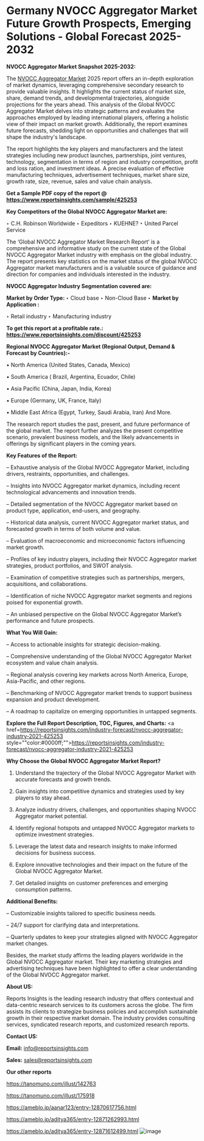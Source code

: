 # Germany NVOCC Aggregator Market Future Growth Prospects, Emerging Solutions - Global Forecast 2025-2032

<strong>NVOCC Aggregator Market Snapshot 2025-2032:</strong>

The <a href=https://www.reportsinsights.com/sample/425253>NVOCC Aggregator Market</a> 2025 report offers an in-depth exploration of market dynamics, leveraging comprehensive secondary research to provide valuable insights. It highlights the current status of market size, share, demand trends, and developmental trajectories, alongside projections for the years ahead. This analysis of the Global NVOCC Aggregator Market delves into strategic patterns and evaluates the approaches employed by leading international players, offering a holistic view of their impact on market growth. Additionally, the report examines future forecasts, shedding light on opportunities and challenges that will shape the industry's landscape.

The report highlights the key players and manufacturers and the latest strategies including new product launches, partnerships, joint ventures, technology, segmentation in terms of region and industry competition, profit and loss ration, and investment ideas. A precise evaluation of effective manufacturing techniques, advertisement techniques, market share size, growth rate, size, revenue, sales and value chain analysis.

<strong>Get a Sample PDF copy of the report @ <a href=https://www.reportsinsights.com/sample/425253 style=color:#0000ff;>https://www.reportsinsights.com/sample/425253</a></strong>

<strong>Key Competitors of the Global NVOCC Aggregator Market are:</strong>

‣ C.H. Robinson Worldwide
‣ Expeditors
‣ KUEHNE?
‣ United Parcel Service

The ‘Global NVOCC Aggregator Market Research Report’ is a comprehensive and informative study on the current state of the Global NVOCC Aggregator Market industry with emphasis on the global industry. The report presents key statistics on the market status of the global NVOCC Aggregator market manufacturers and is a valuable source of guidance and direction for companies and individuals interested in the industry.

<strong>NVOCC Aggregator Industry Segmentation covered are:</strong>

<strong>Market by Order Type: </strong>
‣ Cloud base
‣ Non-Cloud Base
‣ 
<strong>Market by Application :</strong>

‣ Retail industry
‣ Manufacturing industry

<strong>To get this report at a profitable rate.: <a href=https://www.reportsinsights.com/discount/425253 style=color:#0000ff;>https://www.reportsinsights.com/discount/425253</a></strong>

<strong>Regional NVOCC Aggregator Market (Regional Output, Demand &amp; Forecast by Countries):-</strong>

• North America (United States, Canada, Mexico)

• South America ( Brazil, Argentina, Ecuador, Chile)

• Asia Pacific (China, Japan, India, Korea)

• Europe (Germany, UK, France, Italy)

• Middle East Africa (Egypt, Turkey, Saudi Arabia, Iran) And More.

The research report studies the past, present, and future performance of the global market. The report further analyzes the present competitive scenario, prevalent business models, and the likely advancements in offerings by significant players in the coming years.

<strong>Key Features of the Report:</strong>

– Exhaustive analysis of the Global NVOCC Aggregator Market, including drivers, restraints, opportunities, and challenges.

– Insights into NVOCC Aggregator market dynamics, including recent technological advancements and innovation trends.

– Detailed segmentation of the NVOCC Aggregator market based on product type, application, end-users, and geography.

– Historical data analysis, current NVOCC Aggregator market status, and forecasted growth in terms of both volume and value.

– Evaluation of macroeconomic and microeconomic factors influencing market growth.

– Profiles of key industry players, including their NVOCC Aggregator market strategies, product portfolios, and SWOT analysis.

– Examination of competitive strategies such as partnerships, mergers, acquisitions, and collaborations.

– Identification of niche NVOCC Aggregator market segments and regions poised for exponential growth.

– An unbiased perspective on the Global NVOCC Aggregator Market’s performance and future prospects.

<strong>What You Will Gain:</strong>

– Access to actionable insights for strategic decision-making.

– Comprehensive understanding of the Global NVOCC Aggregator Market ecosystem and value chain analysis.

– Regional analysis covering key markets across North America, Europe, Asia-Pacific, and other regions.

– Benchmarking of NVOCC Aggregator market trends to support business expansion and product development.

– A roadmap to capitalize on emerging opportunities in untapped segments.

<strong>Explore the Full Report Description, TOC, Figures, and Charts:</strong>
<a href=https://reportsinsights.com/industry-forecast/nvocc-aggregator-industry-2021-425253 style=""color:#0000ff;"">https://reportsinsights.com/industry-forecast/nvocc-aggregator-industry-2021-425253</a>

<strong>Why Choose the Global NVOCC Aggregator Market Report?</strong>

1. Understand the trajectory of the Global NVOCC Aggregator Market with accurate forecasts and growth trends.

2. Gain insights into competitive dynamics and strategies used by key players to stay ahead.

3. Analyze industry drivers, challenges, and opportunities shaping NVOCC Aggregator market potential.

4. Identify regional hotspots and untapped NVOCC Aggregator markets to optimize investment strategies.

5. Leverage the latest data and research insights to make informed decisions for business success.

6. Explore innovative technologies and their impact on the future of the Global NVOCC Aggregator Market.

7. Get detailed insights on customer preferences and emerging consumption patterns.

<strong>Additional Benefits:</strong>

– Customizable insights tailored to specific business needs.

– 24/7 support for clarifying data and interpretations.

– Quarterly updates to keep your strategies aligned with NVOCC Aggregator market changes.

Besides, the market study affirms the leading players worldwide in the Global NVOCC Aggregator market. Their key marketing strategies and advertising techniques have been highlighted to offer a clear understanding of the Global NVOCC Aggregator market.

<strong><strong>About US</strong>:</strong>

Reports Insights is the leading research industry that offers contextual and data-centric research services to its customers across the globe. The firm assists its clients to strategize business policies and accomplish sustainable growth in their respective market domain. The industry provides consulting services, syndicated research reports, and customized research reports.

<strong>Contact US:</strong>

<p class=><b>Email:</b> <a href=mailto:info@reportsinsights.com>info@reportsinsights.com</a></p>
<p class=><b>Sales:</b> <a href=mailto:sales@reportsinsights.com>sales@reportsinsights.com</a></p>

<strong>Our other reports</strong>

<a href=https://tanomuno.com/illust/142763>https://tanomuno.com/illust/142763</a>

<a href=https://tanomuno.com/illust/175918>https://tanomuno.com/illust/175918</a>

<a href=https://ameblo.jp/aanar123/entry-12870617756.html>https://ameblo.jp/aanar123/entry-12870617756.html</a>

<a href=https://ameblo.jp/aditya365/entry-12871262993.html>https://ameblo.jp/aditya365/entry-12871262993.html</a>

<a href=https://ameblo.jp/aditya365/entry-12871612499.html>https://ameblo.jp/aditya365/entry-12871612499.html</a>
![image](https://github.com/user-attachments/assets/222ad5be-5a4b-4a48-a685-3a282c7bcb50)
